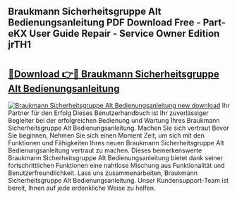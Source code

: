 ## Braukmann Sicherheitsgruppe Alt Bedienungsanleitung PDF Download Free - Part-eKX User Guide Repair - Service Owner Edition jrTH1

# <h2><a href="http://df36em.blite.top/?on=Braukmann+Sicherheitsgruppe+Alt+Bedienungsanleitung">🔗Download 👉🔴 Braukmann Sicherheitsgruppe Alt Bedienungsanleitung</a></h2>

[![Braukmann Sicherheitsgruppe Alt Bedienungsanleitung new download](https://i.imgur.com/lujVjoI.png)](http://df36em.blite.top/?on=Braukmann+Sicherheitsgruppe+Alt+Bedienungsanleitung)
Ihr Partner für den Erfolg Dieses Benutzerhandbuch ist Ihr zuverlässiger Begleiter bei der erfolgreichen Bedienung und Wartung Ihres Braukmann Sicherheitsgruppe Alt Bedienungsanleitung. Machen Sie sich vertraut Bevor Sie beginnen, Nehmen Sie sich einen Moment Zeit, um sich mit den Funktionen und Fähigkeiten Ihres neuen Braukmann Sicherheitsgruppe Alt Bedienungsanleitung vertraut zu machen. Dieses bemerkenswerte Braukmann Sicherheitsgruppe Alt Bedienungsanleitung bietet dank seiner fortschrittlichen Funktionen eine nahtlose Mischung aus Funktionalität und Benutzerfreundlichkeit. Lass uns zusammenarbeiten, Braukmann Sicherheitsgruppe Alt Bedienungsanleitung. Unser Kundensupport-Team ist bereit, Ihnen auf jede erdenkliche Weise zu helfen.
